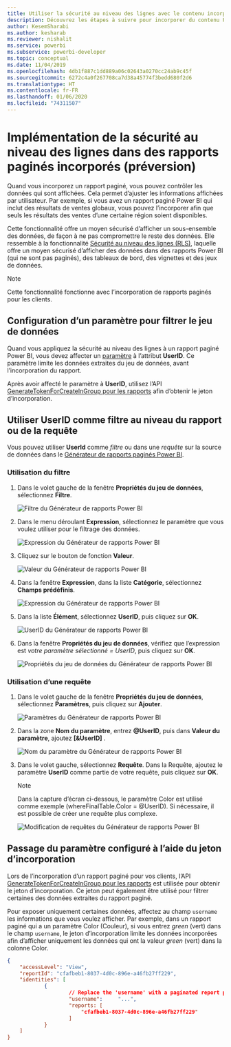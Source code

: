```yaml
---
title: Utiliser la sécurité au niveau des lignes avec le contenu incorporé Power BI
description: Découvrez les étapes à suivre pour incorporer du contenu Power BI dans votre application.
author: KesemSharabi
ms.author: kesharab
ms.reviewer: nishalit
ms.service: powerbi
ms.subservice: powerbi-developer
ms.topic: conceptual
ms.date: 11/04/2019
ms.openlocfilehash: 4db1f887c1dd889a06c02643a0270cc24ab9c45f
ms.sourcegitcommit: 6272c4a0f267708ca7d38a45774f3bedd680f2d6
ms.translationtype: HT
ms.contentlocale: fr-FR
ms.lasthandoff: 01/06/2020
ms.locfileid: "74311507"
---
```

# <a name="implementing-row-level-security-in-embedded-paginated-reports-preview"></a>Implémentation de la sécurité au niveau des lignes dans des rapports paginés incorporés (préversion)

Quand vous incorporez un rapport paginé, vous pouvez contrôler les données qui sont affichées. Cela permet d’ajuster les informations affichées par utilisateur. Par exemple, si vous avez un rapport paginé Power BI qui inclut des résultats de ventes globaux, vous pouvez l’incorporer afin que seuls les résultats des ventes d’une certaine région soient disponibles.

Cette fonctionnalité offre un moyen sécurisé d’afficher un sous-ensemble des données, de façon à ne pas compromettre le reste des données. Elle ressemble à la fonctionnalité [Sécurité au niveau des lignes (RLS)](embedded-row-level-security.md), laquelle offre un moyen sécurisé d’afficher des données dans des rapports Power BI (qui ne sont pas paginés), des tableaux de bord, des vignettes et des jeux de données.  

> [!Note]
> Cette fonctionnalité fonctionne avec l’incorporation de rapports paginés pour les clients.

## <a name="configuring-a-parameter-to-filter-the-dataset"></a>Configuration d’un paramètre pour filtrer le jeu de données

Quand vous appliquez la sécurité au niveau des lignes à un rapport paginé Power BI, vous devez affecter un [paramètre](../report-builder-parameters.md) à l’attribut **UserID**. Ce paramètre limite les données extraites du jeu de données, avant l’incorporation du rapport.

Après avoir affecté le paramètre à **UserID**, utilisez l’API [GenerateTokenForCreateInGroup pour les rapports](https://docs.microsoft.com/rest/api/power-bi/embedtoken/reports_generatetokenforcreateingroup) afin d’obtenir le jeton d’incorporation.

## <a name="use-userid-as-a-filter-at-report-or-query-level"></a>Utiliser UserID comme filtre au niveau du rapport ou de la requête

Vous pouvez utiliser **UserId** comme *filtre* ou dans une *requête* sur la source de données dans le [Générateur de rapports paginés Power BI](../report-builder-power-bi.md).

### <a name="using-the-filter"></a>Utilisation du filtre

1. Dans le volet gauche de la fenêtre **Propriétés du jeu de données**, sélectionnez **Filtre**.

    ![Filtre du Générateur de rapports Power BI](media/embedded-paginated-reports-secure-data/filter.png)

2. Dans le menu déroulant **Expression**, sélectionnez le paramètre que vous voulez utiliser pour le filtrage des données.

     ![Expression du Générateur de rapports Power BI](media/embedded-paginated-reports-secure-data/expression.png)

3. Cliquez sur le bouton de fonction **Valeur**. 

    ![Valeur du Générateur de rapports Power BI](media/embedded-paginated-reports-secure-data/function.png)

4. Dans la fenêtre **Expression**, dans la liste **Catégorie**, sélectionnez **Champs prédéfinis**.

    ![Expression du Générateur de rapports Power BI](media/embedded-paginated-reports-secure-data/built-in-fields.png)

5. Dans la liste **Élément**, sélectionnez **UserID**, puis cliquez sur **OK**.

    ![UserID du Générateur de rapports Power BI](media/embedded-paginated-reports-secure-data/userid.png)

6. Dans la fenêtre **Propriétés du jeu de données**, vérifiez que l’expression est *votre paramètre sélectionné = UserID*, puis cliquez sur **OK**.

    ![Propriétés du jeu de données du Générateur de rapports Power BI](media/embedded-paginated-reports-secure-data/verify.png)

### <a name="using-a-query"></a>Utilisation d’une requête

1. Dans le volet gauche de la fenêtre **Propriétés du jeu de données**, sélectionnez **Paramètres**, puis cliquez sur **Ajouter**.

    ![Paramètres du Générateur de rapports Power BI](media/embedded-paginated-reports-secure-data/parameters.png)

2. Dans la zone **Nom du paramètre**, entrez **\@UserID**, puis dans **Valeur du paramètre**, ajoutez **[&UserID]** .

    ![Nom du paramètre du Générateur de rapports Power BI](media/embedded-paginated-reports-secure-data/parameter-name.png) 

3. Dans le volet gauche, sélectionnez **Requête**. Dans la Requête, ajoutez le paramètre **UserID** comme partie de votre requête, puis cliquez sur **OK**.
    > [!NOTE]
    > Dans la capture d’écran ci-dessous, le paramètre Color est utilisé comme exemple (whereFinalTable.Color = @UserID). Si nécessaire, il est possible de créer une requête plus complexe.

    ![Modification de requêtes du Générateur de rapports Power BI](media/embedded-paginated-reports-secure-data/query-edit.png)

## <a name="passing-the-configured-parameter-using-the-embed-token"></a>Passage du paramètre configuré à l’aide du jeton d’incorporation

Lors de l’incorporation d’un rapport paginé pour vos clients, l’API [GenerateTokenForCreateInGroup pour les rapports](https://docs.microsoft.com/rest/api/power-bi/embedtoken/reports_generatetokenforcreateingroup) est utilisée pour obtenir le jeton d’incorporation. Ce jeton peut également être utilisé pour filtrer certaines des données extraites du rapport paginé.

Pour exposer uniquement certaines données, affectez au champ `username` les informations que vous voulez afficher. Par exemple, dans un rapport paginé qui a un paramètre Color (Couleur), si vous entrez *green* (vert) dans le champ `username`, le jeton d’incorporation limite les données incorporées afin d’afficher uniquement les données qui ont la valeur *green* (vert) dans la colonne Color.

```JSON
{
    "accessLevel": "View",
    "reportId": "cfafbeb1-8037-4d0c-896e-a46fb27ff229",
    "identities": [
            {
                    // Replace the 'username' with a paginated report parameter
                    "username":     "...",
                    "reports: [
                        "cfafbeb1-8037-4d0c-896e-a46fb27ff229"
                    ]
            }
    ]
}
```
